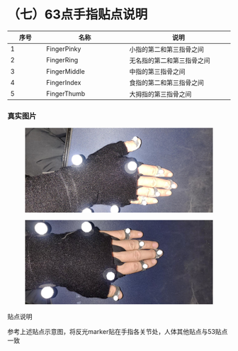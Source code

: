# （七）63点手指贴点说明

<table><thead><tr><th width="96">序号</th><th width="221">名称</th><th width="336">说明</th></tr></thead><tbody><tr><td>1</td><td>FingerPinky</td><td>小指的第二和第三指骨之间</td></tr><tr><td>2</td><td>FingerRing</td><td>无名指的第二和第三指骨之间</td></tr><tr><td>3</td><td>FingerMiddle</td><td>中指的第三指骨之间</td></tr><tr><td>4</td><td>FingerIndex</td><td>食指的第二和第三指骨之间</td></tr><tr><td>5</td><td>FingerThumb</td><td>大拇指的第三指骨之间</td></tr></tbody></table>

### 真实图片

<figure><img src="../.gitbook/assets/2f609dc50281a25455793425f39fe120_compress.jpg" alt=""><figcaption></figcaption></figure>

<figure><img src="../.gitbook/assets/c234a1e358e2124a066536a56f3586be_compress.jpg" alt=""><figcaption></figcaption></figure>

贴点说明

参考上述贴点示意图，将反光marker贴在手指各关节处，人体其他贴点与53贴点一致
